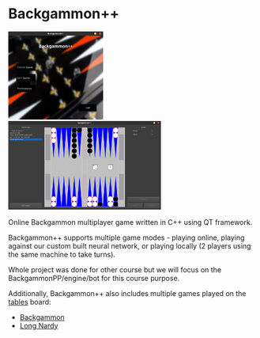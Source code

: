 # Backgammon++

<p>
  <img src="docs/screenshots/main_menu.png" width="38%"  alt="board overview"/>
  <img src="docs/screenshots/game_board.png" width="61.3%"  alt="white pieces"/>
</p>

Online Backgammon multiplayer game written in C++ using QT framework.

Backgammon++ supports multiple game modes - playing online, playing against our custom built neural network, or playing locally (2 players using the same machine to take turns). 

Whole project was done for other course but we will focus on the BackgammonPP/engine/bot for this course purpose.

Additionally, Backgammon++ also includes multiple games played on the [tables](https://en.wikipedia.org/wiki/Tables_game) board:
- [Backgammon](https://en.wikipedia.org/wiki/Backgammon)
- [Long Nardy](https://en.wikipedia.org/wiki/Long_Nardy)







